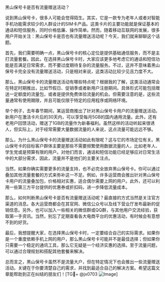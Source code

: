 黑山保号卡是否有流量赠送活动？

说到黑山保号卡，很多人可能会觉得陌生。其实，它是一款专为老年人或者对智能手机功能需求较少的人群设计的SIM卡产品。这类卡片的主要功能就是保证基本的通话和短信服务，同时价格低廉、操作简单。然而，随着移动互联网的发展，很多用户开始关注：黑山保号卡是否也有流量赠送活动呢？今天，我们就来聊聊这个话题。

首先，我们需要明确一点，黑山保号卡的核心定位是提供基础通信服务，而不是主打流量套餐。因此，在选择黑山保号卡时，大家应该更多地考虑它的通话和短信功能是否满足日常需求，而不要过度期待复杂的流量服务。不过，这并不意味着黑山保号卡完全没有流量赠送活动，只是相对来说，这类活动比较少见且力度不大。

那么，黑山保号卡的流量赠送活动有哪些特点呢？根据我的了解，这类活动通常会在特定时期推出，比如节假日、促销季或者新用户注册期间。具体形式可能包括赠送一定额度的流量包，或者是提供免费体验流量的机会。但需要注意的是，这些流量通常有使用期限，并且可能仅限于特定的应用程序或网络环境。

举个例子，去年春节期间，某运营商推出了针对黑山保号卡用户的流量赠送活动。新用户在激活卡片后的30天内，可以享受每月5GB的国内通用流量。此外，还有老用户回馈活动，赠送了1GB的流量作为新春福利。虽然这样的活动听起来很诱人，但实际上，对于经常需要大量数据流量的人来说，这点流量可能远远不够。

那么，为什么黑山保号卡的流量赠送活动如此有限呢？这与它的市场定位有关。黑山保号卡的目标客户群体主要是那些不需要频繁使用数据流量的人，比如老年人、学生党或是预算有限的用户。对他们而言，通话和短信功能已经足够应对日常生活中的大部分需求，因此，流量并不是他们的主要关注点。

当然，如果你确实需要更多的流量支持，也不必完全放弃黑山保号卡。你可以通过叠加其他流量套餐的方式来弥补这一不足。例如，许多运营商会推出针对黑山保号卡用户的流量叠加包，价格相对实惠，适合偶尔需要上网的用户。此外，还可以利用一些第三方平台提供的优惠券或折扣码，进一步降低流量成本。

那么，如何判断黑山保号卡是否有流量赠送活动呢？最直接的方式当然是关注官方渠道的消息。各大运营商都会在其官网、微信公众号以及线下营业厅发布最新的促销信息。另外，也可以加入一些相关的微信群或QQ群，与其他用户交流经验，获取第一手资讯。当然，别忘了定期查看各大电商平台的优惠活动，有时候会有意想不到的好货。

最后，我想提醒大家，在选择黑山保号卡时，一定要结合自己的实际需求。如果你是一个重度依赖手机上网的用户，那么黑山保号卡可能并不是最佳选择；但如果你只需要一个稳定的通讯工具，那么它无疑是一个经济实惠的选择。至于流量问题，可以通过合理规划和搭配其他套餐来解决。

总而言之，黑山保号卡虽然不是流量大户，但在特定情况下也会推出一些流量赠送活动。关键在于你要清楚自己的需求，并找到最适合自己的解决方案。希望这篇文章能帮助到正在纠结的朋友们！[TG💪+ @jx0703 ![Image](https://github.com/user-attachments/assets/dbca1d08-cadb-493c-b0ec-ad6f7a83f270)]